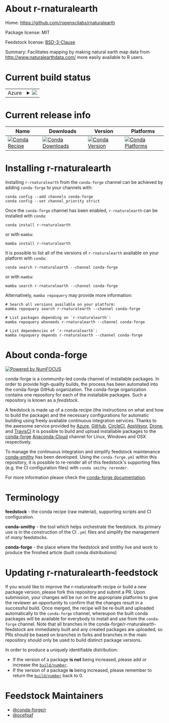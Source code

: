 About r-rnaturalearth
=====================

Home: https://github.com/ropenscilabs/rnaturalearth

Package license: MIT

Feedstock license: [BSD-3-Clause](https://github.com/conda-forge/r-rnaturalearth-feedstock/blob/main/LICENSE.txt)

Summary: Facilitates mapping by making natural earth map data from <http://www.naturalearthdata.com/> more easily available to R users.

Current build status
====================


<table>
    
  <tr>
    <td>Azure</td>
    <td>
      <details>
        <summary>
          <a href="https://dev.azure.com/conda-forge/feedstock-builds/_build/latest?definitionId=10424&branchName=main">
            <img src="https://dev.azure.com/conda-forge/feedstock-builds/_apis/build/status/r-rnaturalearth-feedstock?branchName=main">
          </a>
        </summary>
        <table>
          <thead><tr><th>Variant</th><th>Status</th></tr></thead>
          <tbody><tr>
              <td>linux_64_r_base4.1</td>
              <td>
                <a href="https://dev.azure.com/conda-forge/feedstock-builds/_build/latest?definitionId=10424&branchName=main">
                  <img src="https://dev.azure.com/conda-forge/feedstock-builds/_apis/build/status/r-rnaturalearth-feedstock?branchName=main&jobName=linux&configuration=linux_64_r_base4.1" alt="variant">
                </a>
              </td>
            </tr><tr>
              <td>linux_64_r_base4.2</td>
              <td>
                <a href="https://dev.azure.com/conda-forge/feedstock-builds/_build/latest?definitionId=10424&branchName=main">
                  <img src="https://dev.azure.com/conda-forge/feedstock-builds/_apis/build/status/r-rnaturalearth-feedstock?branchName=main&jobName=linux&configuration=linux_64_r_base4.2" alt="variant">
                </a>
              </td>
            </tr><tr>
              <td>osx_64_r_base4.1</td>
              <td>
                <a href="https://dev.azure.com/conda-forge/feedstock-builds/_build/latest?definitionId=10424&branchName=main">
                  <img src="https://dev.azure.com/conda-forge/feedstock-builds/_apis/build/status/r-rnaturalearth-feedstock?branchName=main&jobName=osx&configuration=osx_64_r_base4.1" alt="variant">
                </a>
              </td>
            </tr><tr>
              <td>osx_64_r_base4.2</td>
              <td>
                <a href="https://dev.azure.com/conda-forge/feedstock-builds/_build/latest?definitionId=10424&branchName=main">
                  <img src="https://dev.azure.com/conda-forge/feedstock-builds/_apis/build/status/r-rnaturalearth-feedstock?branchName=main&jobName=osx&configuration=osx_64_r_base4.2" alt="variant">
                </a>
              </td>
            </tr><tr>
              <td>win_64</td>
              <td>
                <a href="https://dev.azure.com/conda-forge/feedstock-builds/_build/latest?definitionId=10424&branchName=main">
                  <img src="https://dev.azure.com/conda-forge/feedstock-builds/_apis/build/status/r-rnaturalearth-feedstock?branchName=main&jobName=win&configuration=win_64_" alt="variant">
                </a>
              </td>
            </tr>
          </tbody>
        </table>
      </details>
    </td>
  </tr>
</table>

Current release info
====================

| Name | Downloads | Version | Platforms |
| --- | --- | --- | --- |
| [![Conda Recipe](https://img.shields.io/badge/recipe-r--rnaturalearth-green.svg)](https://anaconda.org/conda-forge/r-rnaturalearth) | [![Conda Downloads](https://img.shields.io/conda/dn/conda-forge/r-rnaturalearth.svg)](https://anaconda.org/conda-forge/r-rnaturalearth) | [![Conda Version](https://img.shields.io/conda/vn/conda-forge/r-rnaturalearth.svg)](https://anaconda.org/conda-forge/r-rnaturalearth) | [![Conda Platforms](https://img.shields.io/conda/pn/conda-forge/r-rnaturalearth.svg)](https://anaconda.org/conda-forge/r-rnaturalearth) |

Installing r-rnaturalearth
==========================

Installing `r-rnaturalearth` from the `conda-forge` channel can be achieved by adding `conda-forge` to your channels with:

```
conda config --add channels conda-forge
conda config --set channel_priority strict
```

Once the `conda-forge` channel has been enabled, `r-rnaturalearth` can be installed with `conda`:

```
conda install r-rnaturalearth
```

or with `mamba`:

```
mamba install r-rnaturalearth
```

It is possible to list all of the versions of `r-rnaturalearth` available on your platform with `conda`:

```
conda search r-rnaturalearth --channel conda-forge
```

or with `mamba`:

```
mamba search r-rnaturalearth --channel conda-forge
```

Alternatively, `mamba repoquery` may provide more information:

```
# Search all versions available on your platform:
mamba repoquery search r-rnaturalearth --channel conda-forge

# List packages depending on `r-rnaturalearth`:
mamba repoquery whoneeds r-rnaturalearth --channel conda-forge

# List dependencies of `r-rnaturalearth`:
mamba repoquery depends r-rnaturalearth --channel conda-forge
```


About conda-forge
=================

[![Powered by
NumFOCUS](https://img.shields.io/badge/powered%20by-NumFOCUS-orange.svg?style=flat&colorA=E1523D&colorB=007D8A)](https://numfocus.org)

conda-forge is a community-led conda channel of installable packages.
In order to provide high-quality builds, the process has been automated into the
conda-forge GitHub organization. The conda-forge organization contains one repository
for each of the installable packages. Such a repository is known as a *feedstock*.

A feedstock is made up of a conda recipe (the instructions on what and how to build
the package) and the necessary configurations for automatic building using freely
available continuous integration services. Thanks to the awesome service provided by
[Azure](https://azure.microsoft.com/en-us/services/devops/), [GitHub](https://github.com/),
[CircleCI](https://circleci.com/), [AppVeyor](https://www.appveyor.com/),
[Drone](https://cloud.drone.io/welcome), and [TravisCI](https://travis-ci.com/)
it is possible to build and upload installable packages to the
[conda-forge](https://anaconda.org/conda-forge) [Anaconda-Cloud](https://anaconda.org/)
channel for Linux, Windows and OSX respectively.

To manage the continuous integration and simplify feedstock maintenance
[conda-smithy](https://github.com/conda-forge/conda-smithy) has been developed.
Using the ``conda-forge.yml`` within this repository, it is possible to re-render all of
this feedstock's supporting files (e.g. the CI configuration files) with ``conda smithy rerender``.

For more information please check the [conda-forge documentation](https://conda-forge.org/docs/).

Terminology
===========

**feedstock** - the conda recipe (raw material), supporting scripts and CI configuration.

**conda-smithy** - the tool which helps orchestrate the feedstock.
                   Its primary use is in the construction of the CI ``.yml`` files
                   and simplify the management of *many* feedstocks.

**conda-forge** - the place where the feedstock and smithy live and work to
                  produce the finished article (built conda distributions)


Updating r-rnaturalearth-feedstock
==================================

If you would like to improve the r-rnaturalearth recipe or build a new
package version, please fork this repository and submit a PR. Upon submission,
your changes will be run on the appropriate platforms to give the reviewer an
opportunity to confirm that the changes result in a successful build. Once
merged, the recipe will be re-built and uploaded automatically to the
`conda-forge` channel, whereupon the built conda packages will be available for
everybody to install and use from the `conda-forge` channel.
Note that all branches in the conda-forge/r-rnaturalearth-feedstock are
immediately built and any created packages are uploaded, so PRs should be based
on branches in forks and branches in the main repository should only be used to
build distinct package versions.

In order to produce a uniquely identifiable distribution:
 * If the version of a package **is not** being increased, please add or increase
   the [``build/number``](https://docs.conda.io/projects/conda-build/en/latest/resources/define-metadata.html#build-number-and-string).
 * If the version of a package **is** being increased, please remember to return
   the [``build/number``](https://docs.conda.io/projects/conda-build/en/latest/resources/define-metadata.html#build-number-and-string)
   back to 0.

Feedstock Maintainers
=====================

* [@conda-forge/r](https://github.com/conda-forge/r/)
* [@ocefpaf](https://github.com/ocefpaf/)

